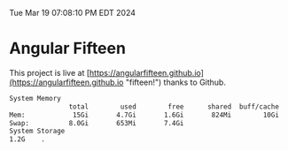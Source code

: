 Tue Mar 19 07:08:10 PM EDT 2024

# Angular Fifteen


This project is live at [https://angularfifteen.github.io](https://angularfifteen.github.io "fifteen!") thanks to Github.

```bash
System Memory
               total        used        free      shared  buff/cache   available
Mem:            15Gi       4.7Gi       1.6Gi       824Mi        10Gi        10Gi
Swap:          8.0Gi       653Mi       7.4Gi
System Storage
1.2G	.
```
```bash
